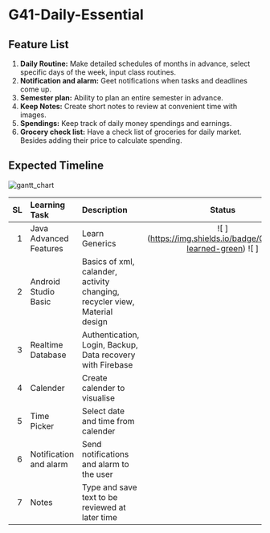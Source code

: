 # G41-Daily-Essential

Feature List
-------------
1. **Daily Routine:** Make detailed schedules of months in advance, select specific days of the week, input class routines.
2. **Notification and alarm:** Geet notifications when tasks and deadlines come up.
3. **Semester plan:** Ability to plan an entire semester in advance.
4. **Keep Notes:** Create short notes to review at convenient time with images.
5. **Spendings:** Keep track of daily money spendings and earnings.
6. **Grocery check list:** Have a check list of groceries for daily market. Besides adding their price to calculate spending.

Expected Timeline
------------------
![gantt_chart](https://user-images.githubusercontent.com/49723335/117655918-80a07e80-b1b9-11eb-9746-32775e477a87.jpg)

SL | Learning Task | Description | Status | Comment |
--:|:--------------|:------------|:------:|---------|
1 |Java Advanced Features| Learn Generics |![ ] (https://img.shields.io/badge/Generics-learned-green) ![ ]  | |
2  | Android Studio Basic| Basics of xml, calander, activity changing, recycler view, Material design | | |
3  |Realtime Database | Authentication,  Login, Backup, Data recovery with Firebase|   | |
4  |Calender | Create calender to visualise
5  |Time Picker | Select date and time from calender | | |
6  |Notification and alarm | Send notifications and alarm to the user | | |
7  |Notes | Type and save text to be reviewed at later time | | |
